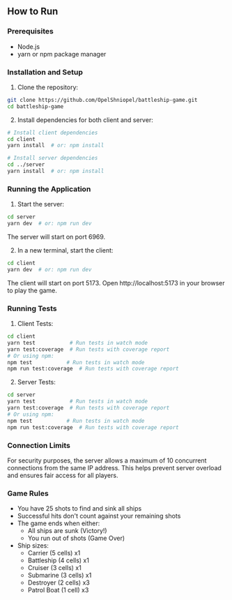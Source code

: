 ## How to Run

### Prerequisites
- Node.js
- yarn or npm package manager

### Installation and Setup

1. Clone the repository:
```bash
git clone https://github.com/OpelShniopel/battleship-game.git
cd battleship-game
```

2. Install dependencies for both client and server:
```bash
# Install client dependencies
cd client
yarn install  # or: npm install

# Install server dependencies
cd ../server
yarn install  # or: npm install
```

### Running the Application

1. Start the server:
```bash
cd server
yarn dev  # or: npm run dev
```
The server will start on port 6969.

2. In a new terminal, start the client:
```bash
cd client
yarn dev  # or: npm run dev
```
The client will start on port 5173. Open http://localhost:5173 in your browser to play the game.

### Running Tests

1. Client Tests:
```bash
cd client
yarn test           # Run tests in watch mode
yarn test:coverage  # Run tests with coverage report
# Or using npm:
npm test           # Run tests in watch mode
npm run test:coverage  # Run tests with coverage report
```

2. Server Tests:
```bash
cd server
yarn test           # Run tests in watch mode
yarn test:coverage  # Run tests with coverage report
# Or using npm:
npm test           # Run tests in watch mode
npm run test:coverage  # Run tests with coverage report
```

### Connection Limits
For security purposes, the server allows a maximum of 10 concurrent connections from the same IP address. This helps prevent server overload and ensures fair access for all players.

### Game Rules
- You have 25 shots to find and sink all ships
- Successful hits don't count against your remaining shots
- The game ends when either:
  - All ships are sunk (Victory!)
  - You run out of shots (Game Over)
- Ship sizes:
  - Carrier (5 cells) x1
  - Battleship (4 cells) x1
  - Cruiser (3 cells) x1
  - Submarine (3 cells) x1
  - Destroyer (2 cells) x3
  - Patrol Boat (1 cell) x3